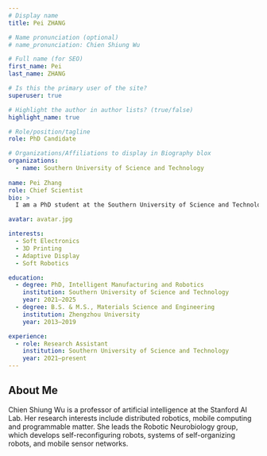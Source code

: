 ```yaml
---
# Display name
title: Pei ZHANG

# Name pronunciation (optional)
# name_pronunciation: Chien Shiung Wu

# Full name (for SEO)
first_name: Pei
last_name: ZHANG

# Is this the primary user of the site?
superuser: true

# Highlight the author in author lists? (true/false)
highlight_name: true

# Role/position/tagline
role: PhD Candidate

# Organizations/Affiliations to display in Biography blox
organizations:
  - name: Southern University of Science and Technology
   
name: Pei Zhang
role: Chief Scientist
bio: >
  I am a PhD student at the Southern University of Science and Technology working on soft electronics, 3D printing, and adaptive displays.

avatar: avatar.jpg

interests:
  - Soft Electronics
  - 3D Printing
  - Adaptive Display
  - Soft Robotics

education:
  - degree: PhD, Intelligent Manufacturing and Robotics
    institution: Southern University of Science and Technology
    year: 2021–2025
  - degree: B.S. & M.S., Materials Science and Engineering
    institution: Zhengzhou University
    year: 2013–2019

experience:
  - role: Research Assistant
    institution: Southern University of Science and Technology
    year: 2021–present
---    
```


## About Me

Chien Shiung Wu is a professor of artificial intelligence at the Stanford AI Lab. Her research interests include distributed robotics, mobile computing and programmable matter. She leads the Robotic Neurobiology group, which develops self-reconfiguring robots, systems of self-organizing robots, and mobile sensor networks.
